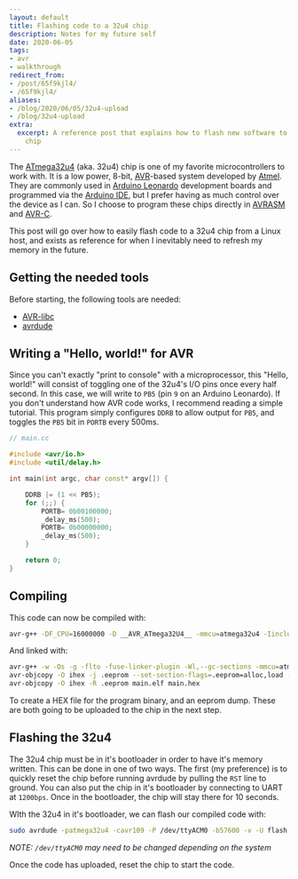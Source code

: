 ```yaml
---
layout: default
title: Flashing code to a 32u4 chip
description: Notes for my future self
date: 2020-06-05
tags:
- avr
- walkthrough
redirect_from:
- /post/65f9kjl4/
- /65f9kjl4/
aliases:
- /blog/2020/06/05/32u4-upload
- /blog/32u4-upload
extra:
  excerpt: A reference post that explains how to flash new software to an atmega32u4
    chip
---
```


The [ATmega32u4](http://ww1.microchip.com/downloads/en/devicedoc/atmel-7766-8-bit-avr-atmega16u4-32u4_datasheet.pdf) (aka. 32u4) chip is one of my favorite microcontrollers to work with. It is a low power, 8-bit, [AVR](https://en.wikipedia.org/wiki/AVR_microcontrollers)-based system developed by [Atmel](https://en.wikipedia.org/wiki/Atmel). They are commonly used in [Arduino Leonardo](https://www.arduino.cc/en/Main/Arduino_BoardLeonardo) development boards and programmed via the [Arduino IDE](https://www.arduino.cc/en/Main/Software), but I prefer having as much control over the device as I can. So I choose to program these chips directly in [AVRASM](http://ww1.microchip.com/downloads/en/devicedoc/40001917a.pdf) and [AVR-C](https://www.nongnu.org/avr-libc/user-manual/).

This post will go over how to easily flash code to a 32u4 chip from a Linux host, and exists as reference for when I inevitably need to refresh my memory in the future.

## Getting the needed tools

Before starting, the following tools are needed:
 - [AVR-libc](https://github.com/vancegroup-mirrors/avr-libc/releases)
 - [avrdude](https://www.nongnu.org/avrdude/)

## Writing a "Hello, world!" for AVR

Since you can't exactly "print to console" with a microprocessor, this "Hello, world!" will consist of toggling one of the 32u4's I/O pins once every half second. In this case, we will write to `PB5` (pin `9` on an Arduino Leonardo). If you don't understand how AVR code works, I recommend reading a simple tutorial. This program simply configures `DDRB` to allow output for `PB5`, and toggles the `PB5` bit in `PORTB` every 500ms.

```cpp
// main.cc

#include <avr/io.h>
#include <util/delay.h>

int main(int argc, char const* argv[]) {

    DDRB |= (1 << PB5); 
    for (;;) {
        PORTB= 0b00100000;
        _delay_ms(500); 
        PORTB= 0b00000000; 
        _delay_ms(500);
    }

    return 0;
}
```

## Compiling

This code can now be compiled with:

```sh
avr-g++ -DF_CPU=16000000 -D __AVR_ATmega32U4__ -mmcu=atmega32u4 -Iinclude -DBAUD=9600 -std=c++11 -g -Os -w -fdata-sections -MMD -flto -c -o main.o main.cc
```

And linked with:

```sh
avr-g++ -w -Os -g -flto -fuse-linker-plugin -Wl,--gc-sections -mmcu=atmega32u4 -Iinclude -std=c++11 -DF_CPU=16000000 -o main.elf main.o
avr-objcopy -O ihex -j .eeprom --set-section-flags=.eeprom=alloc,load --no-change-warnings --change-section-lma .eeprom=0 main.elf main.eep
avr-objcopy -O ihex -R .eeprom main.elf main.hex
```

To create a HEX file for the program binary, and an eeprom dump. These are both going to be uploaded to the chip in the next step.

## Flashing the 32u4

The 32u4 chip must be in it's bootloader in order to have it's memory written. This can be done in one of two ways. The first (my preference) is to quickly reset the chip before running avrdude by pulling the `RST` line to ground. You can also put the chip in it's bootloader by connecting to UART at `1200bps`. Once in the bootloader, the chip will stay there for 10 seconds.

WIth the 32u4 in it's bootloader, we can flash our compiled code with:

```sh
sudo avrdude -patmega32u4 -cavr109 -P /dev/ttyACM0 -b57600 -v -U flash:w:main.hex:i -U eeprom:w:main.eep
```

*NOTE: `/dev/ttyACM0` may need to be changed depending on the system*

Once the code has uploaded, reset the chip to start the code.

